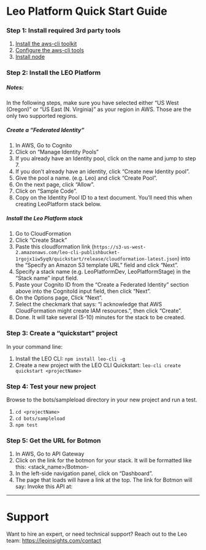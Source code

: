 # Leo Platform Quick Start Guide

### Step 1: Install required 3rd party tools

1. [Install the aws-cli toolkit](http://docs.aws.amazon.com/cli/latest/userguide/installing.html)
1. [Configure the aws-cli tools](http://docs.aws.amazon.com/cli/latest/userguide/cli-chap-getting-started.html)
1. [Install node](https://nodejs.org/en/)

### Step 2: Install the LEO Platform

##### Notes:
In the following steps, make sure you have selected either “US West (Oregon)” or “US East (N. Virginia)” as your region in AWS. Those are the only two supported regions.

##### Create a “Federated Identity”
1. In AWS, Go to Cognito
1. Click on “Manage Identity Pools”
1. If you already have an Identity pool, click on the name and jump to step 7.
1. If you don’t already have an identity, click “Create new Identity pool”.
1. Give the pool a name. (e.g. Leo) and click “Create Pool”.
1. On the next page, click “Allow”.
1. Click on “Sample Code”.
1. Copy on the Identity Pool ID to a text document. You’ll need this when creating LeoPlatform stack below.

##### Install the Leo Platform stack
1. Go to CloudFormation
1. Click “Create Stack”
1. Paste this cloudformation link (`https://s3-us-west-2.amazonaws.com/leo-cli-publishbucket-1rgojx1iw5yq9/quickstart/release/cloudformation-latest.json`) into the “Specify an Amazon S3 template URL” field and click “Next”.
1. Specify a stack name (e.g. LeoPlatformDev, LeoPlatformStage) in the “Stack name” input field.
1. Paste your Cognito ID from the “Create a Federated Identity” section above into the CognitoId input field, then click “Next”.
1. On the Options page, Click “Next”.
1. Select the checkmark that says: “I acknowledge that AWS CloudFormation might create IAM resources.”, then click “Create”.
1. Done. It will take several (5-10) minutes for the stack to be created.

### Step 3: Create a “quickstart” project
In your command line:
1. Install the LEO CLI: `npm install leo-cli -g`
1. Create a new project with the LEO CLI Quickstart: `leo-cli create quickstart <projectName>`

### Step 4: Test your new project
Browse to the bots/sampleload directory in your new project and run a test.
1. `cd <projectName>`
1. `cd bots/sampleload`
1. `npm test`

### Step 5: Get the URL for Botmon
1. In AWS, Go to API Gateway
1. Click on the link for the botmon for your stack. It will be formatted like this: <stack_name>/Botmon-<random-chars>
1. In the left-side navigation panel, click on “Dashboard”.
1. The page that loads will have a link at the top. The link for Botmon will say: Invoke this API at: <url>

---

# Support
Want to hire an expert, or need technical support? Reach out to the Leo team: https://leoinsights.com/contact

